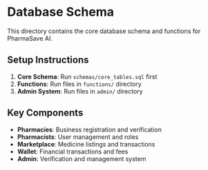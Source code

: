 # Database Schema

This directory contains the core database schema and functions for PharmaSave AI.

## Setup Instructions

1. **Core Schema**: Run `schemas/core_tables.sql` first
2. **Functions**: Run files in `functions/` directory
3. **Admin System**: Run files in `admin/` directory

## Key Components

- **Pharmacies**: Business registration and verification
- **Pharmacists**: User management and roles
- **Marketplace**: Medicine listings and transactions
- **Wallet**: Financial transactions and fees
- **Admin**: Verification and management system
